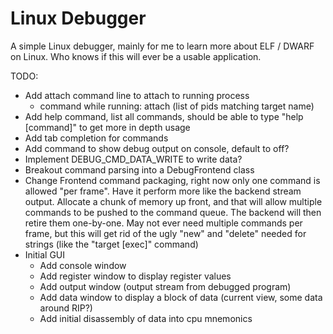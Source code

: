 # Linux Debugger

A simple Linux debugger, mainly for me to learn more about ELF / DWARF on Linux. Who knows if this will ever be a usable application.

TODO:
  * Add attach command line to attach to running process
    * command while running: attach (list of pids matching target name)
  * Add help command, list all commands, should be able to type "help [command]" to get more in depth usage
  * Add tab completion for commands
  * Add command to show debug output on console, default to off?
  * Implement DEBUG_CMD_DATA_WRITE to write data?
  * Breakout command parsing into a DebugFrontend class
  * Change Frontend command packaging, right now only one command is allowed "per frame". Have it perform more like the backend
    stream output. Allocate a chunk of memory up front, and that will allow multiple commands to be pushed to the command queue.
    The backend will then retire them one-by-one. May not ever need multiple commands per frame, but this will get rid of the
    ugly "new" and "delete" needed for strings (like the "target [exec]" command)
  * Initial GUI
    * Add console window
    * Add register window to display register values
    * Add output window (output stream from debugged program)
    * Add data window to display a block of data (current view, some data around RIP?)
    * Add initial disassembly of data into cpu mnemonics

